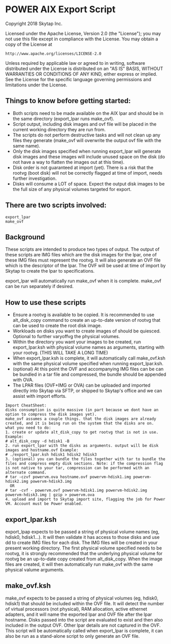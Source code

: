 # POWER AIX Export Script

Copyright 2018 Skytap Inc.

Licensed under the Apache License, Version 2.0 (the "License");
you may not use this file except in compliance with the License.
You may obtain a copy of the License at

    http://www.apache.org/licenses/LICENSE-2.0

Unless required by applicable law or agreed to in writing, software
distributed under the License is distributed on an "AS IS" BASIS,
WITHOUT WARRANTIES OR CONDITIONS OF ANY KIND, either express or implied.
See the License for the specific language governing permissions and
limitations under the License.

## Things to know before getting started:
- Both scripts need to be made available on the AIX lpar and should be in the same directory (export\_lpar runs make\_ovf).
- Script output, including disk images and ovf file will be placed in the current working directory they are run from.
- The scripts do not perform destructive tasks and will not clean up any files they generate (make\_ovf will overwrite the output ovf file with the same name).
- Only the disk images specified when running export\_lpar will generate disk images and these images will include unused space on the disk (do not have a way to flatten the images out at this time).
- Disk order is not guaranteed at import (yet). There is a risk that the rootvg (boot disk) will not be correctly flagged at time of import, needs further investigation.
- Disks will consume a LOT of space. Expect the output disk images to be the full size of any physical volumes targeted for export.

## There are two scripts involved:
```
export_lpar
make_ovf
```

## Background
These scripts are intended to produce two types of output. The output of these scripts are IMG files which are the disk images for the lpar, one of these IMG files must represent the rootvg. It will also generate an OVF file which is the descriptor of the lpar. The OVF will be used at time of import by Skytap to create the lpar to specifications.

export\_lpar will automatically run make\_ovf when it is complete. make\_ovf can be run separately if desired.

## How to use these scripts
- Ensure a rootvg is available to be copied. It is recommended to use alt\_disk\_copy command to create an up-to-date version of rootvg that can be used to create the root disk image.
- Workloads on disks you want to create images of should be quiesced. Optional to further varyoffvg the physical volumes.
- Within the directory you want your images to be created, run export\_lpar.ksh with physical volume names as arguments, starting with your rootvg. (THIS WILL TAKE A LONG TIME)
- When export\_lpar.ksh is complete, it will automatically call make\_ovf.ksh with the same physical volume specified when running export_lpar.ksh.
- (optional) At this point the OVF and accompanying IMG files can be can be bundled in a tar file and compressed, the bundle should be appended with OVA.
- The LPAR files (OVF+IMG or OVA) can be uploaded and imported directly into Skytap via SFTP, or shipped to Skytap's office and we can assist with import efforts.

```
Import CheatSheet:
disks consumption is quite massive (in part because we dont have an option to compress the disk images yet).
make_ovf assumes a couple things. that the disk images are already created, and it is being run on the system that the disks are on.
what you need to do:
1. create or update alt_disk_copy to get rootvg that is not in use. Example:
# alt_disk_copy -d hdisk1 -B
2. run export_lpar with the disks as arguments. output will be disk images and hostname.ovf Example:
# ./export_lpar.ksh hdisk1 hdisk2 hdisk3
3. (optional) you can bundle the files together with tar to bundle the files and compress empty disk sections. Note: if the compression flag is not native to your tar, compression can be performed with an alternate command.
# tar -czvf powervm.ova hostname.ovf powervm-hdisk1.img powervm-hdisk2.img powervm-hdisk3.img
  OR
# tar -cvf - powervm.ovf powervm-hdisk1.img powervm-hdisk2.img powervm-hdisk3.img | gzip > powervm.ova
4. upload and import to Skytap import site, flagging the job for Power VM. Account must be Power enabled.
```

## export_lpar.ksh
export\_lpap expects to be passed a string of physical volume names (eg, hdisk0, hdisk1...). It will then validate it has access to those disks and use dd to create IMG files for each disk. The IMG files will be created in your present working directory. The first physical volume specified needs to be rootvg, it is strongly recommended that the underlying physical volume for rootvg be an up-to-date copy created from alt\_disk\_copy. When the image files are created, it will then automatically run make\_ovf with the same physical valume arguments.

## make_ovf.ksh
make\_ovf expects to be passed a string of physical volumes (eg, hdisk0, hdisk1) that should be included within the OVF file. It will detect the number of virtual processors (not physical), RAM allocation, active ethernet adapters, and it will name the exported lpar and OVF file after the lpar hostname. Disks passed into the script are evaluated to exist and then also included in the output OVF. Other lpar details are not captured in the OVF. This script will be automatically called when export_lpar is complete, it can also be run as a stand-alone script to only generate an OVF file.
